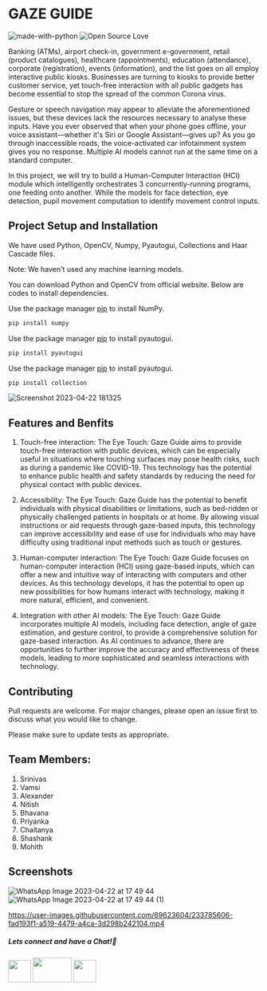 # GAZE GUIDE
![made-with-python](https://img.shields.io/badge/Made%20with-Python-1f425f.svg)
![Open Source Love](https://badges.frapsoft.com/os/v1/open-source.svg?v=103)

Banking (ATMs), airport check-in, government e-government, retail (product catalogues), healthcare (appointments), education (attendance), corporate (registration), events (information), and the list goes on all employ interactive public kiosks. Businesses are turning to kiosks to provide better customer service, yet touch-free interaction with all public gadgets has become essential to stop the spread of the common Corona virus.

Gesture or speech navigation may appear to alleviate the aforementioned issues, but these devices lack the resources necessary to analyse these inputs. Have you ever observed that when your phone goes offline, your voice assistant—whether it's Siri or Google Assistant—gives up? As you go through inaccessible roads, the voice-activated car infotainment system gives you no response. Multiple AI models cannot run at the same time on a standard computer. 

In this project, we will try to build a Human-Computer Interaction (HCI) module which intelligently orchestrates 3 concurrently-running programs, one feeding onto another. While the models for face detection, eye detection, pupil movement computation to identify movement control inputs.


## Project Setup and Installation
We have used Python, OpenCV, Numpy, Pyautogui, Collections and Haar Cascade files.

Note:
We haven't used any machine learning models.

You can download Python and OpenCV from official website.
Below are codes to install dependencies.

Use the package manager [pip](https://pip.pypa.io/en/stable/) to install NumPy.

```bash
pip install numpy
```
Use the package manager [pip](https://pip.pypa.io/en/stable/) to install pyautogui.

```bash
pip install pyautogui
```
Use the package manager [pip](https://pip.pypa.io/en/stable/) to install pyautogui.

```bash
pip install collection
```

![Screenshot 2023-04-22 181325](https://user-images.githubusercontent.com/69623604/233785438-cfc5a782-8bca-4ee6-a7d2-c1185c051a82.png)

## Features and Benfits
1) Touch-free interaction: The Eye Touch: Gaze Guide aims to provide touch-free interaction with public devices, which can be especially useful in situations where touching surfaces may pose health risks, such as during a pandemic like COVID-19. This technology has the potential to enhance public health and safety standards by reducing the need for physical contact with public devices.

2) Accessibility: The Eye Touch: Gaze Guide has the potential to benefit individuals with physical disabilities or limitations, such as bed-ridden or physically challenged patients in hospitals or at home. By allowing visual instructions or aid requests through gaze-based inputs, this technology can improve accessibility and ease of use for individuals who may have difficulty using traditional input methods such as touch or gestures.

3) Human-computer interaction: The Eye Touch: Gaze Guide focuses on human-computer interaction (HCI) using gaze-based inputs, which can offer a new and intuitive way of interacting with computers and other devices. As this technology develops, it has the potential to open up new possibilities for how humans interact with technology, making it more natural, efficient, and convenient.

4) Integration with other AI models: The Eye Touch: Gaze Guide incorporates multiple AI models, including face detection, angle of gaze estimation, and gesture control, to provide a comprehensive solution for gaze-based interaction. As AI continues to advance, there are opportunities to further improve the accuracy and effectiveness of these models, leading to more sophisticated and seamless interactions with technology.

## Contributing

Pull requests are welcome. For major changes, please open an issue first
to discuss what you would like to change.


Please make sure to update tests as appropriate.

## Team Members:
1) Srinivas
2) Vamsi
3) Alexander
4) Nitish
5) Bhavana
6) Priyanka
7) Chaitanya
8) Shashank
9) Mohith

## Screenshots
![WhatsApp Image 2023-04-22 at 17 49 44](https://user-images.githubusercontent.com/69623604/233785533-1714580d-6f15-4169-87f7-1594122ab9a0.jpeg)
![WhatsApp Image 2023-04-22 at 17 49 44 (1)](https://user-images.githubusercontent.com/69623604/233785553-e7dbb691-89c4-4e85-8ce8-c68a5bce3d18.jpeg)

https://user-images.githubusercontent.com/69623604/233785606-fad193f1-a519-4479-a4ca-3d298b242104.mp4


##### Lets connect and have a Chat!💬
<a href="https://www.instagram.com/electronicsclubiitg/?hl=en" ><img src="https://upload.wikimedia.org/wikipedia/commons/a/a5/Instagram_icon.png" width="45" height="45"></a>
<a href="https://www.facebook.com/electronics.iitg/"><img src="https://1000logos.net/wp-content/uploads/2021/04/Facebook-logo.png" width="78" height="50"></a>
<a href="https://www.reddit.com/r/ElectronicsClubIITG/"><img src="https://www.pngkit.com/png/full/0-7757_reddit-logo-reddit-icon-png.png" width="45" height="45"></a>
